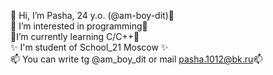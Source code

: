 👋 Hi, I’m Pasha, 24 y.o. (@am-boy-dit)👋  
👀 I’m interested in programming👀   
🌱I’m currently learning C/C++🌱  
✨ I'm student of School_21 Moscow ✨  
📫 You can write tg @am_boy_dit or mail pasha.1012@bk.ru📫
